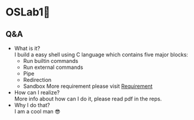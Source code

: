 # OSLab1🚀
## Q&A
- What is it?  
  I build a easy shell using C language which contains five major blocks:
  - Run builtin commands
  - Run external commands
  - Pipe
  - Redirection
  - Sandbox
  More requirement please visit [Requirement](https://gist.nju.edu.cn/course-os/docs/lab/lab1.html)
- How can I realize?  
  More info about how can I do it, please read pdf in the reps.
- Why I do that?  
  I am a cool man 😎
